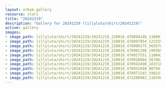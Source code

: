 ```yaml
---
layout: album_gallery
resource: stars
title: "20241219"
description: "Gallery for 20241219 (lillyluta/shirt/20241219)"
active: gallery
images:
- image_path: lillyluta/shirt/20241219/20241219_220018_470894148_1100918111202244_7197735336346991455_n.jpg
- image_path: lillyluta/shirt/20241219/20241219_220018_470897954_1232553114498401_1067249732532596168_n.jpg
- image_path: lillyluta/shirt/20241219/20241219_220018_470900175_565578536454958_1907196426112273329_n.jpg
- image_path: lillyluta/shirt/20241219/20241219_220018_470901208_1993690214440145_904292120933685039_n.jpg
- image_path: lillyluta/shirt/20241219/20241219_220018_470917551_1108429651011317_93655815636154144_n.jpg
- image_path: lillyluta/shirt/20241219/20241219_220018_470918864_567063999426757_2174289140148979471_n.jpg
- image_path: lillyluta/shirt/20241219/20241219_220018_470943490_1837186323718338_3918810966963976918_n.jpg
- image_path: lillyluta/shirt/20241219/20241219_220018_470952948_887941069989428_6892184791488215164_n.jpg
- image_path: lillyluta/shirt/20241219/20241219_220018_470971143_598153379295567_6803319523713479362_n.jpg
- image_path: lillyluta/shirt/20241219/20241219_220018_471206982_1103403754664928_3570737004685453167_n.jpg
---
```

